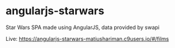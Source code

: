 # angularjs-starwars
Star Wars SPA made using AngularJS, data provided by swapi

Live: https://angularjs-starwars-matiushariman.c9users.io/#/films
